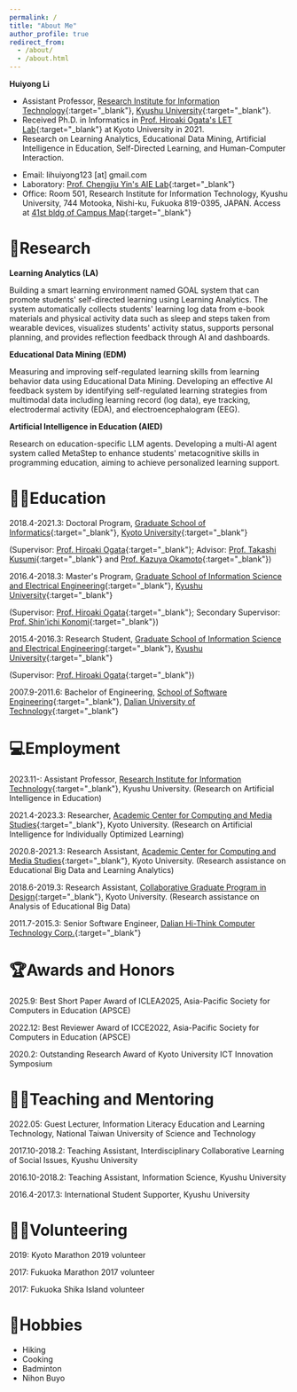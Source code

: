 ```yaml
---
permalink: /
title: "About Me"
author_profile: true
redirect_from: 
  - /about/
  - /about.html
---
```



**Huiyong Li** 
* Assistant Professor, [Research Institute for Information Technology](https://ri2t.kyushu-u.ac.jp/en/index-e.html){:target="_blank"}, [Kyushu University](https://www.kyushu-u.ac.jp/en/){:target="_blank"}.
* Received Ph.D. in Informatics in [Prof. Hiroaki Ogata's LET Lab](https://www.let.media.kyoto-u.ac.jp/en/){:target="_blank"} at Kyoto University in 2021.
* Research on Learning Analytics, Educational Data Mining, Artificial Intelligence in Education, Self-Directed Learning, and Human-Computer Interaction.
<!---  projects, achievements and awards, services  -->
* Email: lihuiyong123 [at] gmail.com
* Laboratory: [Prof. Chengjiu Yin's AIE Lab](https://yin.cc.kyushu-u.ac.jp/home/lab/en/member.html){:target="_blank"}
* Office: Room 501, Research Institute for Information Technology, Kyushu University, 744 Motooka, Nishi-ku, Fukuoka 819-0395, JAPAN. Access at [41st bldg of Campus Map](https://www.kyushu-u.ac.jp/f/32764/2018ito-en.pdf){:target="_blank"}

🤖Research
======
**Learning Analytics (LA)**

Building a smart learning environment named GOAL system that can promote students' self-directed learning using Learning Analytics. The system automatically collects students' learning log data from e-book materials and physical activity data such as sleep and steps taken from wearable devices, visualizes students' activity status, supports personal planning, and provides reflection feedback through AI and dashboards. 

**Educational Data Mining (EDM)**

Measuring and improving self-regulated learning skills from learning behavior data using Educational Data Mining. Developing an effective AI feedback system by identifying self-regulated learning strategies from multimodal data including learning record (log data), eye tracking, electrodermal activity (EDA), and electroencephalogram (EEG). 

**Artificial Intelligence in Education (AIED)** 

Research on education-specific LLM agents. Developing a multi-AI agent system called MetaStep to enhance students' metacognitive skills in programming education, aiming to achieve personalized learning support.

<!--- Overview of My research  -->

👨‍🎓Education
======
2018.4-2021.3: Doctoral Program, [Graduate School of Informatics](http://www.i.kyoto-u.ac.jp/en/){:target="_blank"}, [Kyoto University](https://www.kyoto-u.ac.jp/en/){:target="_blank"}

(Supervisor: [Prof. Hiroaki Ogata](https://sites.google.com/site/hiroakiogata/home){:target="_blank"}; Advisor: [Prof. Takashi Kusumi](https://cpe.sakura.ne.jp/Kusumi/kusumi.html){:target="_blank"} and [Prof. Kazuya Okamoto](https://researchmap.jp/okamotokazuya?lang=en){:target="_blank"})

2016.4-2018.3: Master's Program, [Graduate School of Information Science and Electrical Engineering](https://www.isee.kyushu-u.ac.jp/e/){:target="_blank"}, [Kyushu University](http://www.kyushu-u.ac.jp/en/){:target="_blank"}

(Supervisor: [Prof. Hiroaki Ogata](https://sites.google.com/site/hiroakiogata/home){:target="_blank"}; Secondary Supervisor: [Prof. Shin'ichi Konomi](https://researchmap.jp/skonomi?lang=en){:target="_blank"})

2015.4-2016.3: Research Student, [Graduate School of Information Science and Electrical Engineering](https://www.isee.kyushu-u.ac.jp/e/){:target="_blank"}, [Kyushu University](http://www.kyushu-u.ac.jp/en/){:target="_blank"}

(Supervisor: [Prof. Hiroaki Ogata](https://sites.google.com/site/hiroakiogata/home){:target="_blank"})

2007.9-2011.6: Bachelor of Engineering, [School of Software Engineering](http://ssdut.dlut.edu.cn/en.htm){:target="_blank"}, [Dalian University of Technology](http://en.dlut.edu.cn/){:target="_blank"}

💻Employment
======
2023.11-: Assistant Professor, [Research Institute for Information Technology](https://ri2t.kyushu-u.ac.jp/en/index-e.html){:target="_blank"}, Kyushu University. (Research on Artificial Intelligence in Education)

2021.4-2023.3: Researcher, [Academic Center for Computing and Media Studies](http://www.media.kyoto-u.ac.jp/accms_web/en/){:target="_blank"}, Kyoto University. (Research on Artificial Intelligence for Individually Optimized Learning)

2020.8-2021.3: Research Assistant, [Academic Center for Computing and Media Studies](http://www.media.kyoto-u.ac.jp/accms_web/en/){:target="_blank"}, Kyoto University. (Research assistance on Educational Big Data and Learning Analytics)

2018.6-2019.3: Research Assistant, [Collaborative Graduate Program in Design](http://www.design.kyoto-u.ac.jp/education/overview/){:target="_blank"}, Kyoto University. (Research assistance on Analysis of Educational Big Data)

2011.7-2015.3: Senior Software Engineer, [Dalian Hi-Think Computer Technology Corp.](http://www.dhc.com.cn/?_l=en){:target="_blank"}

🏆Awards and Honors
======
2025.9: Best Short Paper Award of ICLEA2025, Asia-Pacific Society for Computers in Education (APSCE)

2022.12: Best Reviewer Award of ICCE2022, Asia-Pacific Society for Computers in Education (APSCE)

2020.2: Outstanding Research Award of Kyoto University ICT Innovation Symposium


👨‍🏫Teaching and Mentoring
======
2022.05: Guest Lecturer, Information Literacy Education and Learning Technology, National Taiwan University of Science and Technology

2017.10-2018.2: Teaching Assistant, Interdisciplinary Collaborative Learning of Social Issues, Kyushu University

2016.10-2018.2: Teaching Assistant, Information Science, Kyushu University

2016.4-2017.3: International Student Supporter, Kyushu University

🏃‍♂️Volunteering
======
2019: Kyoto Marathon 2019 volunteer

2017: Fukuoka Marathon 2017 volunteer

2017: Fukuoka Shika Island volunteer

🗻Hobbies
======
* Hiking
* Cooking
* Badminton
* Nihon Buyo
